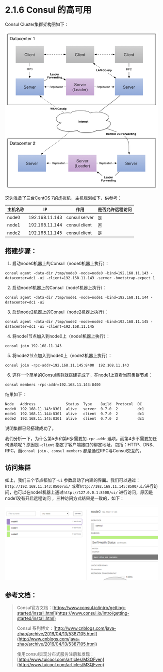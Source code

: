 # 2.1.6 Consul 的高可用

Consul Cluster集群架构图如下：

![Consul Cluster](images/consul-3.png)



这边准备了三台CentOS 7的虚拟机，主机规划如下，供参考：

| 主机名称  | IP             | 作用            | 是否允许远程访问 |
| ----- | -------------- | ------------- | -------- |
| node0 | 192.168.11.143 | consul server | 是        |
| node1 | 192.168.11.144 | consul client | 否        |
| node2 | 192.168.11.145 | consul client | 是        |



## 搭建步骤：

1. 启动node0机器上的Consul（node0机器上执行）：

```shell
consul agent -data-dir /tmp/node0 -node=node0 -bind=192.168.11.143 -datacenter=dc1 -ui -client=192.168.11.143 -server -bootstrap-expect 1
```
2. 启动node1机器上的Consul（node1机器上执行）：

```shell
consul agent -data-dir /tmp/node1 -node=node1 -bind=192.168.11.144 -datacenter=dc1 -ui
```
3. 启动node2机器上的Consul（node2机器上执行）：

```shell
consul agent -data-dir /tmp/node2 -node=node2 -bind=192.168.11.145 -datacenter=dc1 -ui -client=192.168.11.145
```
4. 将node1节点加入到node0上（node1机器上执行）：

```shell
consul join 192.168.11.143
```
5. 将node2节点加入到node0上（node2机器上执行）：

```shell
consul join -rpc-addr=192.168.11.145:8400  192.168.11.143
```
6. 这样一个简单的Consul集群就搭建完成了，在node1上查看当前集群节点：

```shell
consul members -rpc-addr=192.168.11.143:8400
```

结果如下：

```shell
Node   Address              Status  Type    Build  Protocol  DC
node0  192.168.11.143:8301  alive   server  0.7.0  2         dc1
node1  192.168.11.144:8301  alive   client  0.7.0  2         dc1
node2  192.168.11.145:8301  alive   client  0.7.0  2         dc1
```
说明集群已经搭建成功了。

我们分析一下，为什么第5步和第6步需要加`-rpc-addr` 选项，而第4步不需要加任何选项呢？原因是`-client` 指定了客户端接口的绑定地址，包括：HTTP、DNS、RPC，而`consul join` 、`consul members` 都是通过RPC与Consul交互的。



## 访问集群

如上，我们三个节点都加了`-ui` 参数启动了内建的界面。我们可以通过：`http://192.168.11.143:8500/ui/` 或者`http://192.168.11.145:8500/ui/`进行访问，也可以在node1机器上通过`http://127.0.0.1:8500/ui/` 进行访问，原因是node1没有开启远程访问 ，三种访问方式结果是一致的，如下：

![consul cluster](images/consul-2.png)





## 参考文档：
>  Consul官方文档：[https://www.consul.io/intro/getting-started/install.html](https://www.consul.io/intro/getting-started/install.html)
>
>  Consul 系列博文：[http://www.cnblogs.com/java-zhao/archive/2016/04/13/5387105.html](http://www.cnblogs.com/java-zhao/archive/2016/04/13/5387105.html)
>
>  使用consul实现分布式服务注册和发现：[http://www.tuicool.com/articles/M3QFven](http://www.tuicool.com/articles/M3QFven)


